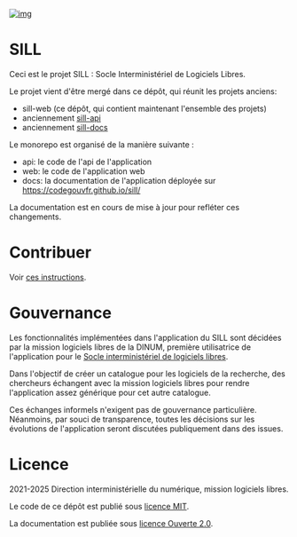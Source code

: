 [![img](https://img.shields.io/badge/code.gouv.fr-contributif-blue.svg)](https://code.gouv.fr/documentation/#/publier)

# SILL

Ceci est le projet SILL : Socle Interministériel de Logiciels Libres.

Le projet vient d'être mergé dans ce dépôt, qui réunit les projets anciens:

- sill-web (ce dépôt, qui contient maintenant l'ensemble des projets)
- anciennement [sill-api](https://github.com/codegouvfr/sill-api)
- anciennement [sill-docs](https://github.com/codegouvfr/sill-docs)

Le monorepo est organisé de la manière suivante :

- api: le code de l'api de l'application
- web: le code de l'application web
- docs: la documentation de l'application déployée sur https://codegouvfr.github.io/sill/

La documentation est en cours de mise à jour pour refléter ces changements.

# Contribuer

Voir [ces instructions](CONTRIBUTING.md).

# Gouvernance

Les fonctionnalités implémentées dans l'application du SILL sont
décidées par la mission logiciels libres de la DINUM, première
utilisatrice de l'application pour le [Socle interministériel de
logiciels libres](https://code.gouv.fr/sill).

Dans l'objectif de créer un catalogue pour les logiciels de la
recherche, des chercheurs échangent avec la mission logiciels libres
pour rendre l'application assez générique pour cet autre catalogue.

Ces échanges informels n'exigent pas de gouvernance particulière.
Néanmoins, par souci de transparence, toutes les décisions sur les
évolutions de l'application seront discutées publiquement dans des
issues.

# Licence

2021-2025 Direction interministérielle du numérique, mission logiciels
libres.

Le code de ce dépôt est publié sous [licence MIT](LICENSES/MIT.txt).

La documentation est publiée sous [licence Ouverte 2.0](LICENSES/Etalab-2.0.md).
